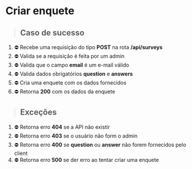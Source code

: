 # Criar enquete

> ## Caso de sucesso

1. ⛔ Recebe uma requisição do tipo **POST** na rota **/api/surveys**
1. ⛔ Valida se a requisição é feita por um admin
1. ⛔ Valida que o campo **email** é um e-mail válido
1. ⛔ Valida dados obrigatórios **question** e **answers**
1. ⛔ Cria uma enquete com os dados fornecidos
1. ⛔ Retorna **200** com os dados da enquete

> ## Exceções

1. ⛔ Retorna erro **404** se a API não existir
1. ⛔ Retorna erro **403** se o usuário não form o admin
1. ⛔ Retorna erro **400** se **question** ou **answer** não forem fornecidos pelo client
1. ⛔ Retorna erro **500** se der erro ao tentar criar uma enquete
